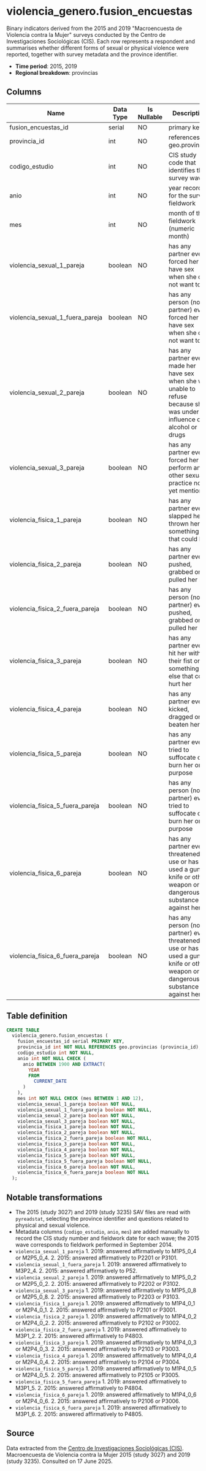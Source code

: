 # violencia_genero.fusion_encuestas

Binary indicators derived from the 2015 and 2019 "Macroencuesta de Violencia contra la Mujer" surveys conducted by the Centro de Investigaciones Sociológicas (CIS). Each row represents a respondent and summarises whether different forms of sexual or physical violence were reported, together with survey metadata and the province identifier.

- **Time period**: 2015, 2019
- **Regional breakdown**: provincias

## Columns

| Name | Data Type | Is Nullable | Description |
| --- | --- | --- | --- |
| fusion_encuestas_id | serial | NO | primary key |
| provincia_id | int | NO | references geo.provincias |
| codigo_estudio | int | NO | CIS study code that identifies the survey wave |
| anio | int | NO | year recorded for the survey fieldwork |
| mes | int | NO | month of the fieldwork (numeric month) |
| violencia_sexual_1_pareja | boolean | NO | has any partner ever forced her to have sex when she did not want to |
| violencia_sexual_1_fuera_pareja | boolean | NO | has any person (non partner) ever forced her to have sex when she did not want to |
| violencia_sexual_2_pareja | boolean | NO | has any partner ever made her have sex when she was unable to refuse because she was under the influence of alcohol or drugs  |
| violencia_sexual_3_pareja | boolean | NO | has any partner ever forced her to perform any other sexual practice not yet mentioned |
| violencia_fisica_1_pareja | boolean | NO | has any partner ever slapped her or thrown her something that could hurt |
| violencia_fisica_2_pareja | boolean | NO | has any partner ever pushed, grabbed or pulled her hair |
| violencia_fisica_2_fuera_pareja | boolean | NO | has any person (non partner) ever pushed, grabbed or pulled her hair |
| violencia_fisica_3_pareja | boolean | NO | has any partner ever hit her with their fist or something else that could hurt her |
| violencia_fisica_4_pareja | boolean | NO | has any partner ever kicked, dragged or beaten her |
| violencia_fisica_5_pareja | boolean | NO | has any partner ever tried to suffocate or burn her on purpose |
| violencia_fisica_5_fuera_pareja | boolean | NO | has any person (non partner) ever tried to suffocate or burn her on purpose |
| violencia_fisica_6_pareja | boolean | NO | has any partner ever threatened to use or has used a gun, knife or other weapon or dangerous substance against her |
| violencia_fisica_6_fuera_pareja | boolean | NO | has any person (non partner) ever threatened to use or has used a gun, knife or other weapon or dangerous substance against her |

## Table definition

```sql
CREATE TABLE
  violencia_genero.fusion_encuestas (
    fusion_encuestas_id serial PRIMARY KEY,
    provincia_id int NOT NULL REFERENCES geo.provincias (provincia_id),
    codigo_estudio int NOT NULL,
    anio int NOT NULL CHECK (
      anio BETWEEN 1900 AND EXTRACT(
        YEAR
        FROM
          CURRENT_DATE
      )
    ),
    mes int NOT NULL CHECK (mes BETWEEN 1 AND 12),
    violencia_sexual_1_pareja boolean NOT NULL,
    violencia_sexual_1_fuera_pareja boolean NOT NULL,
    violencia_sexual_2_pareja boolean NOT NULL,
    violencia_sexual_3_pareja boolean NOT NULL,
    violencia_fisica_1_pareja boolean NOT NULL,
    violencia_fisica_2_pareja boolean NOT NULL,
    violencia_fisica_2_fuera_pareja boolean NOT NULL,
    violencia_fisica_3_pareja boolean NOT NULL,
    violencia_fisica_4_pareja boolean NOT NULL,
    violencia_fisica_5_pareja boolean NOT NULL,
    violencia_fisica_5_fuera_pareja boolean NOT NULL,
    violencia_fisica_6_pareja boolean NOT NULL,
    violencia_fisica_6_fuera_pareja boolean NOT NULL
  );
```

## Notable transformations

- The 2015 (study 3027) and 2019 (study 3235) SAV files are read with `pyreadstat`, selecting the province identifier and questions related to physical and sexual violence.
- Metadata columns (`codigo_estudio`, `anio`, `mes`) are added manually to record the CIS study number and fieldwork date for each wave; the 2015 wave corresponds to fieldwork performed in September 2014.
- `violencia_sexual_1_pareja`
      1. 2019: answered affirmatively to M1P5_0_4 or M2P5_0_4.
      2. 2015: answered affirmatively to P2201 or P3101.
- `violencia_sexual_1_fuera_pareja`
      1. 2019: answered affirmatively to M3P2_4.
      2. 2015: answered affirmatively to P52.
- `violencia_sexual_2_pareja`
      1. 2019: answered affirmatively to M1P5_0_2 or M2P5_0_2.
      2. 2015: answered affirmatively to P2202 or P3102.
- `violencia_sexual_3_pareja`
      1. 2019: answered affirmatively to M1P5_0_8 or M2P5_0_8.
      2. 2015: answered affirmatively to P2203 or P3103.
- `violencia_fisica_1_pareja`
      1. 2019: answered affirmatively to M1P4_0_1 or M2P4_0_1.
      2. 2015: answered affirmatively to P2101 or P3001.
- `violencia_fisica_2_pareja`
      1. 2019: answered affirmatively to M1P4_0_2 or M2P4_0_2.
      2. 2015: answered affirmatively to P2102 or P3002.
- `violencia_fisica_2_fuera_pareja`
      1. 2019: answered affirmatively to M3P1_2.
      2. 2015: answered affirmatively to P4803.
- `violencia_fisica_3_pareja`
      1. 2019: answered affirmatively to M1P4_0_3 or M2P4_0_3.
      2. 2015: answered affirmatively to P2103 or P3003.
- `violencia_fisica_4_pareja`
      1. 2019: answered affirmatively to M1P4_0_4 or M2P4_0_4.
      2. 2015: answered affirmatively to P2104 or P3004.
- `violencia_fisica_5_pareja`
      1. 2019: answered affirmatively to M1P4_0_5 or M2P4_0_5.
      2. 2015: answered affirmatively to P2105 or P3005.
- `violencia_fisica_5_fuera_pareja`
      1. 2019: answered affirmatively to M3P1_5.
      2. 2015: answered affirmatively to P4804.
- `violencia_fisica_6_pareja`
      1. 2019: answered affirmatively to M1P4_0_6 or M2P4_0_6.
      2. 2015: answered affirmatively to P2106 or P3006.
- `violencia_fisica_6_fuera_pareja`
      1. 2019: answered affirmatively to M3P1_6.
      2. 2015: answered affirmatively to P4805.


## Source
Data extracted from the <a href="https://www.cis.es/" target="_blank">Centro de Investigaciones Sociológicas (CIS)</a>. Macroencuesta de Violencia contra la Mujer 2015 (study 3027) and 2019 (study 3235).
Consulted on 17 June 2025.

